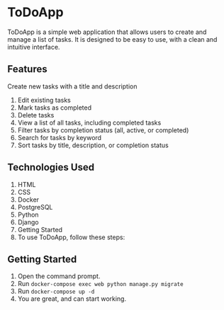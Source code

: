 # ToDoApp

ToDoApp is a simple web application that allows users to create and manage a list of tasks. It is designed to be easy to use, with a clean and intuitive interface.

## Features

Create new tasks with a title and description

1. Edit existing tasks
2. Mark tasks as completed
3. Delete tasks
4. View a list of all tasks, including completed tasks
5. Filter tasks by completion status (all, active, or completed)
6. Search for tasks by keyword
7. Sort tasks by title, description, or completion status

## Technologies Used
1. HTML
2. CSS
3. Docker
4. PostgreSQL
5. Python
6. Django
7. Getting Started
8. To use ToDoApp, follow these steps:

## Getting Started

1. Open the command prompt.
2. Run `docker-compose exec web python manage.py migrate`
3. Run `docker-compose up -d`
4. You are great, and can start working.

